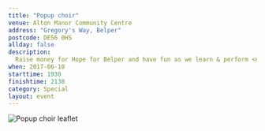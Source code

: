 ```yaml
---
title: "Popup choir"
venue: Alton Manor Community Centre
address: "Gregory's Way, Belper"
postcode: DE56 0HS
allday: false
description: 
  Raise money for Hope for Belper and have fun as we learn & perform <em>Happy</em> by Pharrell Williams in one evening.
when: 2017-06-10
starttime: 1930
finishtime: 2130
category: Special
layout: event
---
```

<img src="/assets/img/popup-choir-june-2017" alt="Popup choir leaflet" />
